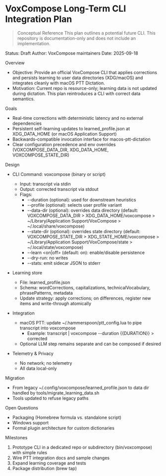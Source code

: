 # VoxCompose Long-Term CLI Integration Plan

> Conceptual Reference
> This plan outlines a potential future CLI. This repository is documentation-only and does not include an implementation.

Status: Draft
Author: VoxCompose maintainers
Date: 2025-09-18

Overview
- Objective: Provide an official VoxCompose CLI that applies corrections and persists learning to user data directories (XDG/macOS) and integrates cleanly with macOS PTT Dictation.
- Motivation: Current repo is resource-only; learning data is not updated during dictation. This plan reintroduces a CLI with correct data semantics.

Goals
- Real-time corrections with deterministic latency and no external dependencies
- Persistent self-learning updates to learned_profile.json at XDG_DATA_HOME (or macOS Application Support)
- Backwards-compatible invocation interface for macos-ptt-dictation
- Clear configuration precedence and env overrides (VOXCOMPOSE_DATA_DIR, XDG_DATA_HOME, VOXCOMPOSE_STATE_DIR)

Design
- CLI Command: voxcompose (binary or script)
  - Input: transcript via stdin
  - Output: corrected transcript via stdout
  - Flags:
    - --duration <seconds> (optional): used for downstream heuristics
    - --profile <name> (optional): selects user profile variant
    - --data-dir <path> (optional): overrides data directory (default: VOXCOMPOSE_DATA_DIR > XDG_DATA_HOME/voxcompose > ~/Library/Application Support/VoxCompose > ~/.local/share/voxcompose)
    - --state-dir <path> (optional): overrides state directory (default: VOXCOMPOSE_STATE_DIR > XDG_STATE_HOME/voxcompose > ~/Library/Application Support/VoxCompose/state > ~/.local/state/voxcompose)
    - --learn <on|off> (default: on): enable/disable persistence
    - --dry-run: no writes
    - --stats: emit sidecar JSON to stderr

- Learning store
  - File: learned_profile.json
  - Schema: wordCorrections, capitalizations, technicalVocabulary, phrasePatterns, metadata
  - Update strategy: apply corrections; on differences, register new items and write-through atomically

- Integration
  - macOS PTT: update ~/.hammerspoon/ptt_config.lua to pipe transcript into voxcompose
    - Example: transcript | voxcompose --duration {{DURATION}} > corrected
  - Optional LLM step remains separate and can be composed if desired

- Telemetry & Privacy
  - No network; no telemetry
  - All data local-only

Migration
- From legacy ~/.config/voxcompose/learned_profile.json to data dir handled by tools/migrate_learning_data.sh
- Tools updated to refuse legacy paths

Open Questions
- Packaging (Homebrew formula vs. standalone script)
- Windows support
- Formal plugin architecture for custom dictionaries

Milestones
1) Prototype CLI in a dedicated repo or subdirectory (bin/voxcompose) with simple rules
2) Wire PTT integration docs and sample changes
3) Expand learning coverage and tests
4) Package distribution (brew tap)
